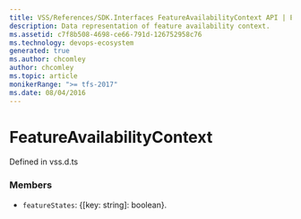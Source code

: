```yaml
---
title: VSS/References/SDK.Interfaces FeatureAvailabilityContext API | Extensions for Azure DevOps Services
description: Data representation of feature availability context.
ms.assetid: c7f8b508-4698-ce66-791d-126752958c76
ms.technology: devops-ecosystem
generated: true
ms.author: chcomley
author: chcomley
ms.topic: article
monikerRange: ">= tfs-2017"
ms.date: 08/04/2016
---
```


# FeatureAvailabilityContext

Defined in vss.d.ts

### Members

- `featureStates`: {[key: string]: boolean}.
